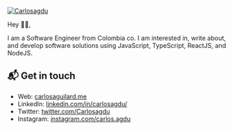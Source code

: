 [![Carlosagdu](https://i.ibb.co/PjvvyHJ/Github-readme-header-picture.png)][1]

Hey 👋🏻,

I am a Software Engineer from Colombia
co. I am interested in, write about, and develop software solutions
using JavaScript, TypeScript, ReactJS, and NodeJS.

## 📬 Get in touch

- Web: [carlosaguilard.me][1]
- LinkedIn: [linkedin.com/in/carlosagdu/][2]
- Twitter: [twitter.com/Carlosagdu][3]
- Instagram: [instagram.com/carlos.agdu][4]

[1]:
  https://www.carlosaguilard.me/
[2]: https://www.linkedin.com/in/carlosagdu/
[3]: https://twitter.com/Carlosagdu
[4]: https://www.instagram.com/carlos.agdu
